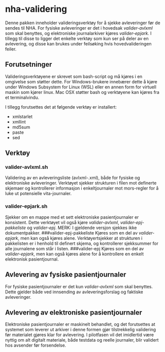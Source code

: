 # nha-validering
Denne pakken inneholder valideringsverktøy for å sjekke avleveringer før de sendes til NHA. For fysiske avleveringer er det i hovedsak *valider-avlxml* som skal benyttes, og elektroniske journalarkiver kjøres *valider-epjark*. I tillegg til disse to ligger det enkelte verktøy som kun ser på deler av en avlevering, og disse kan brukes under feilsøking hvis hovedvalideringen feiler.

## Forutsetninger
Valideringsverktøyene er skrevet som bash-script og må kjøres i en omgivelse som støtter dette. For Windows-brukere innebærer dette å kjøre under Windows Subsystem for Linux (WSL) eller en annen form for virtuell maskin som kjører linux. Mac OSX støtter bash og verktøyene kan kjøres fra et terminalvindu.

I tillegg forutsettes det at følgende verktøy er installert:
- xmlstarlet
- xmllint
- md5sum
- paste
- sed

## Verktøy
### valider-avlxml.sh
Validering av en avleveringsliste (avlxml-<oid>.xml), både for fysiske og elektroniske avleveringer. Verktøyet sjekker strukturen i filen mot definerte skjemaer og kontrollerer informasjon i enkeltjournaler mot mors-regler for å luke ut potensielle vita-journaler.
### valider-epjark.sh
Sjekker om en mappe med et sett elektroniske pasientjournaler er konsistent. Dette verktøyet vil også kjøre *valider-avlxml*, *valider-epj-pakkeliste* og *valider-epj*.
MERK: I gjeldende versjon sjekkes ikke dokumentpakker.
###valider-epj-pakkeliste
Kjøres som en del av *valider-epjark*, men kan også kjøres alene. Verktøyertsjekker at strukturen i pakkelisten er i henhold til definert skjema, og kontrollerer sjekksummer for alle journalene som står i listen.
###valider-epj
Kjøres som en del av *valider-epjark*, men kan også kjøres alene for å kontrollere en enkelt elektronisk pasientjournal.

## Avlevering av fysiske pasientjournaler
For fysiske pasientjournaler er det kun *valider-avlxml* som skal benyttes. Dette gjelder både ved innsending av avleveringsforslag og faktiske avleveringer.

## Avlevering av elektroniske pasientjournaler
Elektroniske pasientjournaler er maskinelt behandlet, og det forutsettes at systemet som leverer ut arkiver i denne formen gjør tilstrekkelig validering før materialet gjøres klar for avlevering. I pilotfasen vil det imidlertid være nyttig om alt digitalt materiale, både testdata og reelle journaler, blir validert hos avsender før forsendelse.
